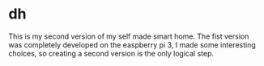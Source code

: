 # dh
This is my second version of my self made smart home. The fist version was completely developed on the easpberry pi 3, I made some interesting choices, so creating a second version is the only logical step.
